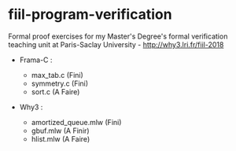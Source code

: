 # fiil-program-verification
Formal proof exercises for my Master's Degree's formal verification teaching unit at Paris-Saclay University - http://why3.lri.fr/fiil-2018



- Frama-C :
	- max_tab.c (Fini)
	- symmetry.c (Fini)
	- sort.c (A Faire)

- Why3 :
	- amortized_queue.mlw (Fini)
	- gbuf.mlw (A Finir)
	- hlist.mlw (A Faire)
